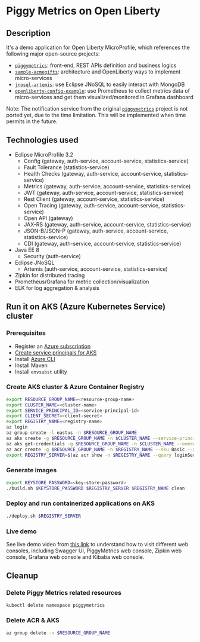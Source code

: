 # Piggy Metrics on Open Liberty

## Description

It's a demo application for Open Liberty MicroProfile, which references the following major open-source projects:

- [`piggymetrics`](https://github.com/sqshq/piggymetrics): front-end, REST APIs definition and business logics 
- [`sample-acmegifts`](https://github.com/OpenLiberty/sample-acmegifts): architecture and OpenLiberty ways to implement micro-services
- [`jnosql-artemis`](https://github.com/eugenp/tutorials/tree/master/persistence-modules/jnosql/jnosql-artemis): use Eclipse JNoSQL to easily interact with MongoDB
- [`openliberty-config-example`](https://github.com/sdaschner/openliberty-config-example/tree/prometheus-k8s): use Prometheus to collect metrics data of micro-services and get them visualized/monitored in Grafana dashboard

Note: The notification service from the original [`piggymetrics`](https://github.com/sqshq/piggymetrics) project is not ported yet, due to the time limitation. This will be implemented when time permits in the future.

## Technologies used

- Eclipse MicroProfile 3.2
  - Config (gateway, auth-service, account-service, statistics-service)
  - Fault Tolerance (statistics-service)
  - Health Checks (gateway, auth-service, account-service, statistics-service)
  - Metrics (gateway, auth-service, account-service, statistics-service)
  - JWT (gateway, auth-service, account-service, statistics-service)
  - Rest Client (gateway, account-service, statistics-service)
  - Open Tracing (gateway, auth-service, account-service, statistics-service)
  - Open API (gateway)
  - JAX-RS (gateway, auth-service, account-service, statistics-service)
  - JSON-B/JSON-P (gateway, auth-service, account-service, statistics-service)
  - CDI (gateway, auth-service, account-service, statistics-service)
- Java EE 8
  - Security (auth-service)
- Eclipse JNoSQL
  - Artemis (auth-service, account-service, statistics-service)
- Zipkin for distributed tracing
- Prometheus/Grafana for metric collection/visualization
- ELK for log aggregation & analysis

## Run it on AKS (Azure Kubernetes Service) cluster

### Prerequisites

- Register an [Azure subscription](https://azure.microsoft.com/)
- [Create service principals for AKS](https://docs.microsoft.com/azure/aks/kubernetes-service-principal#manually-create-a-service-principal)
- Install [Azure CLI](https://docs.microsoft.com/cli/azure/install-azure-cli?view=azure-cli-latest)
- Install Maven
- Install `envsubst` utility

### Create AKS cluster & Azure Container Registry

```bash
export RESOURCE_GROUP_NAME=<resource-group-name>
export CLUSTER_NAME=<cluster-name>
export SERVICE_PRINCIPAL_ID=<service-principal-id>
export CLIENT_SECRET=<client-secret>
export REGISTRY_NAME=<registry-name>
az login
az group create -l eastus -n $RESOURCE_GROUP_NAME
az aks create -g $RESOURCE_GROUP_NAME -n $CLUSTER_NAME --service-principal $SERVICE_PRINCIPAL_ID --client-secret $CLIENT_SECRET --generate-ssh-keys
az aks get-credentials -g $RESOURCE_GROUP_NAME -n $CLUSTER_NAME --overwrite-existing
az acr create -g $RESOURCE_GROUP_NAME -n $REGISTRY_NAME --sku Basic --admin-enabled
export REGISTRY_SERVER=$(az acr show -n $REGISTRY_NAME --query loginServer | tr -d '"')
```

### Generate images

```bash
export KEYSTORE_PASSWORD=<key-store-password>
./build.sh $KEYSTORE_PASSWORD $REGISTRY_SERVER $REGISTRY_NAME clean
```

### Deploy and run containerized applications on AKS

```bash
./deploy.sh $REGISTRY_SERVER
```

### Live demo

See live demo video from [this link](./media/PiggyMetrics_on_Open_Liberty.mp4) to understand how to visit different web consoles, including Swagger UI, PiggyMetrics web console, Zipkin web console, Grafana web console and Kibaba web console.

## Cleanup

### Delete Piggy Metrics related resources

```bash
kubectl delete namespace piggymetrics
```

### Delete ACR & AKS

```bash
az group delete -n $RESOURCE_GROUP_NAME
```
